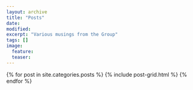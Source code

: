 ```yaml
---
layout: archive
title: "Posts"
date:
modified:
excerpt: "Various musings from the Group"
tags: []
image:
  feature:
  teaser:
---
```


<div class="tiles">
{% for post in site.categories.posts %}
  {% include post-grid.html %}
{% endfor %}
</div><!-- /.tiles -->
